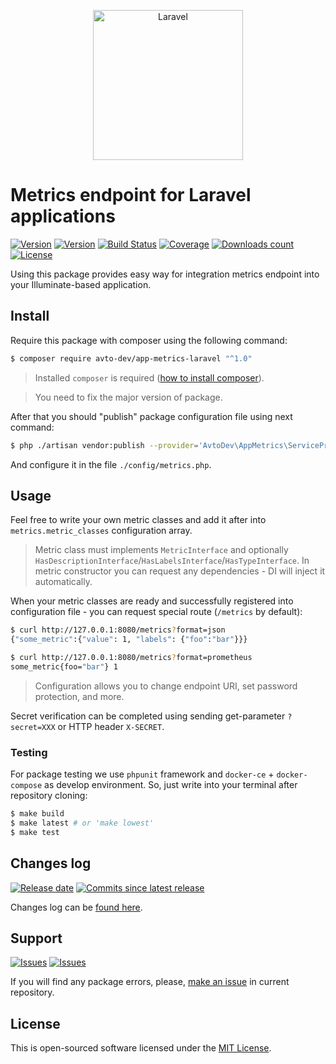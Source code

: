 <p align="center">
  <img src="https://laravel.com/assets/img/components/logo-laravel.svg" alt="Laravel" width="240" />
</p>

# Metrics endpoint for Laravel applications

[![Version][badge_packagist_version]][link_packagist]
[![Version][badge_php_version]][link_packagist]
[![Build Status][badge_build_status]][link_build_status]
[![Coverage][badge_coverage]][link_coverage]
[![Downloads count][badge_downloads_count]][link_packagist]
[![License][badge_license]][link_license]

Using this package provides easy way for integration metrics endpoint into your Illuminate-based application.

## Install

Require this package with composer using the following command:

```bash
$ composer require avto-dev/app-metrics-laravel "^1.0"
```

> Installed `composer` is required ([how to install composer][getcomposer]).

> You need to fix the major version of package.

After that you should "publish" package configuration file using next command:

```bash
$ php ./artisan vendor:publish --provider='AvtoDev\AppMetrics\ServiceProvider'
```

And configure it in the file `./config/metrics.php`.

## Usage

Feel free to write your own metric classes and add it after into `metrics.metric_classes` configuration array.

> Metric class must implements `MetricInterface` and optionally `HasDescriptionInterface`/`HasLabelsInterface`/`HasTypeInterface`. In metric constructor you can request any dependencies - DI will inject it automatically.

When your metric classes are ready and successfully registered into configuration file - you can request special route (`/metrics` by default):

```bash
$ curl http://127.0.0.1:8080/metrics?format=json
{"some_metric":{"value": 1, "labels": {"foo":"bar"}}}

$ curl http://127.0.0.1:8080/metrics?format=prometheus
some_metric{foo="bar"} 1
```

> Configuration allows you to change endpoint URI, set password protection, and more.

Secret verification can be completed using sending get-parameter `?secret=XXX` or HTTP header `X-SECRET`.

### Testing

For package testing we use `phpunit` framework and `docker-ce` + `docker-compose` as develop environment. So, just write into your terminal after repository cloning:

```bash
$ make build
$ make latest # or 'make lowest'
$ make test
```

## Changes log

[![Release date][badge_release_date]][link_releases]
[![Commits since latest release][badge_commits_since_release]][link_commits]

Changes log can be [found here][link_changes_log].

## Support

[![Issues][badge_issues]][link_issues]
[![Issues][badge_pulls]][link_pulls]

If you will find any package errors, please, [make an issue][link_create_issue] in current repository.

## License

This is open-sourced software licensed under the [MIT License][link_license].

[badge_packagist_version]:https://img.shields.io/packagist/v/avto-dev/app-metrics-laravel.svg?maxAge=180
[badge_php_version]:https://img.shields.io/packagist/php-v/avto-dev/app-metrics-laravel.svg?longCache=true
[badge_build_status]:https://travis-ci.org/avto-dev/app-metrics-laravel.svg?branch=master
[badge_coverage]:https://img.shields.io/codecov/c/github/avto-dev/app-metrics-laravel/master.svg?maxAge=60
[badge_downloads_count]:https://img.shields.io/packagist/dt/avto-dev/app-metrics-laravel.svg?maxAge=180
[badge_license]:https://img.shields.io/packagist/l/avto-dev/app-metrics-laravel.svg?longCache=true
[badge_release_date]:https://img.shields.io/github/release-date/avto-dev/app-metrics-laravel.svg?style=flat-square&maxAge=180
[badge_commits_since_release]:https://img.shields.io/github/commits-since/avto-dev/app-metrics-laravel/latest.svg?style=flat-square&maxAge=180
[badge_issues]:https://img.shields.io/github/issues/avto-dev/app-metrics-laravel.svg?style=flat-square&maxAge=180
[badge_pulls]:https://img.shields.io/github/issues-pr/avto-dev/app-metrics-laravel.svg?style=flat-square&maxAge=180
[link_releases]:https://github.com/avto-dev/app-metrics-laravel/releases
[link_packagist]:https://packagist.org/packages/avto-dev/app-metrics-laravel
[link_build_status]:https://travis-ci.org/avto-dev/app-metrics-laravel
[link_coverage]:https://codecov.io/gh/avto-dev/app-metrics-laravel/
[link_changes_log]:https://github.com/avto-dev/app-metrics-laravel/blob/master/CHANGELOG.md
[link_issues]:https://github.com/avto-dev/app-metrics-laravel/issues
[link_create_issue]:https://github.com/avto-dev/app-metrics-laravel/issues/new/choose
[link_commits]:https://github.com/avto-dev/app-metrics-laravel/commits
[link_pulls]:https://github.com/avto-dev/app-metrics-laravel/pulls
[link_license]:https://github.com/avto-dev/app-metrics-laravel/blob/master/LICENSE
[getcomposer]:https://getcomposer.org/download/
